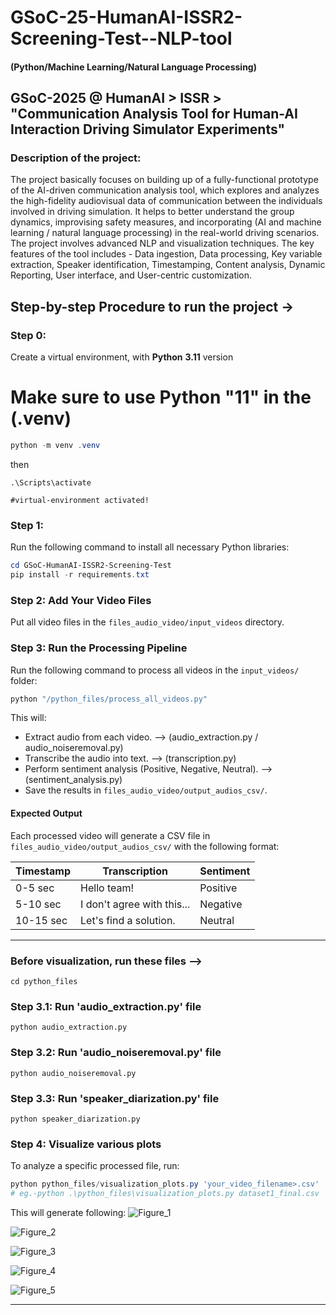 # GSoC-25-HumanAI-ISSR2-Screening-Test--NLP-tool
#### (Python/Machine Learning/Natural Language Processing)
## GSoC-2025 @ HumanAI > ISSR > "Communication Analysis Tool for Human-AI Interaction Driving Simulator Experiments"

### Description of the project:
The project basically focuses on building up of a fully-functional prototype of the AI-driven communication analysis tool, which explores and analyzes the high-fidelity audiovisual data of communication between the individuals involved in driving simulation. It helps to better understand the group dynamics, improvising safety measures, and incorporating (AI and machine learning / natural language processing) in the real-world driving scenarios. The project involves advanced NLP and visualization techniques. The key features of the tool includes - Data ingestion, Data processing, Key variable extraction, Speaker identification, Timestamping, Content analysis, Dynamic Reporting, User interface, and User-centric customization.


## Step-by-step Procedure to run the project ->

### Step 0:
Create a virtual environment, with **Python** **3.11** version
# Make sure to use Python "11" in the (.venv)

```powershell
python -m venv .venv
```
then
```
.\Scripts\activate 
```
```
#virtual-environment activated!
```

### Step 1:
Run the following command to install all necessary Python libraries:
```powershell
cd GSoC-HumanAI-ISSR2-Screening-Test
pip install -r requirements.txt

```

### Step 2: Add Your Video Files
Put all video files in the `files_audio_video/input_videos` directory.

### Step 3: Run the Processing Pipeline
Run the following command to process all videos in the `input_videos/` folder:
```powershell
python "/python_files/process_all_videos.py"
```
This will:
- Extract audio from each video. --> (audio_extraction.py / audio_noiseremoval.py)
- Transcribe the audio into text. --> (transcription.py)
- Perform sentiment analysis (Positive, Negative, Neutral). --> (sentiment_analysis.py)
- Save the results in `files_audio_video/output_audios_csv/`.

#### Expected Output
Each processed video will generate a CSV file in `files_audio_video/output_audios_csv/` with the following format:

| Timestamp | Transcription | Sentiment |
|-----------|--------------|-----------|
| 0-5 sec   | Hello team!  | Positive  |
| 5-10 sec  | I don't agree with this... | Negative |
| 10-15 sec | Let's find a solution. | Neutral |

---
### Before visualization, run these files -->
```
cd python_files
```

### Step 3.1: Run 'audio_extraction.py' file
```
python audio_extraction.py
```
### Step 3.2: Run 'audio_noiseremoval.py' file
```
python audio_noiseremoval.py
```
### Step 3.3: Run 'speaker_diarization.py' file
```
python speaker_diarization.py
```

### Step 4: Visualize various plots
To analyze a specific processed file, run:
```powershell
python python_files/visualization_plots.py 'your_video_filename>.csv'  
# eg.-python .\python_files\visualization_plots.py dataset1_final.csv
```

This will generate following:
![Figure_1](https://github.com/user-attachments/assets/f302b7ce-29d6-487f-aad4-36e58f8d76c0)

![Figure_2](https://github.com/user-attachments/assets/b5a2e5fd-6319-40f7-a68a-89d26b29499a)

![Figure_3](https://github.com/user-attachments/assets/58bb5a58-4637-41a9-8474-40da604226bc)

![Figure_4](https://github.com/user-attachments/assets/a76be531-226f-4dcb-8b9c-c1b6314702e1)

![Figure_5](https://github.com/user-attachments/assets/5ae1c492-8814-442b-949f-e845e5ce9505)

---


